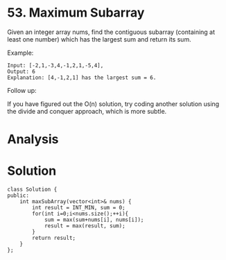 # 53. Maximum Subarray

Given an integer array nums, find the contiguous subarray (containing at least one number) which has the largest sum and return its sum.

Example:

```
Input: [-2,1,-3,4,-1,2,1,-5,4],
Output: 6
Explanation: [4,-1,2,1] has the largest sum = 6.
```
Follow up:

If you have figured out the O(n) solution, try coding another solution using the divide and conquer approach, which is more subtle.

# Analysis



# Solution
```
class Solution {
public:
    int maxSubArray(vector<int>& nums) {
        int result = INT_MIN, sum = 0;
        for(int i=0;i<nums.size();++i){
            sum = max(sum+nums[i], nums[i]);
            result = max(result, sum);
        }
        return result;
    }
};
```


